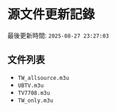 # 源文件更新記錄

最後更新時間: `2025-08-27 23:27:03`

## 文件列表
- `TW_allsource.m3u`
- `UBTV.m3u`
- `TV7708.m3u`
- `TW_only.m3u`
